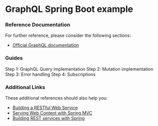 # GraphQL Spring Boot example

### Reference Documentation
For further reference, please consider the following sections:

* [Official GraphQL documentation](https://graphql.org/)

### Guides
Step 1: GraphQL Query implementation
Step 2: Mutation implementation
Step 3: Error handling
Step 4: Subscriptions

### Additional Links
These additional references should also help you:

* [Building a RESTful Web Service](https://spring.io/guides/gs/rest-service/)
* [Serving Web Content with Spring MVC](https://spring.io/guides/gs/serving-web-content/)
* [Building REST services with Spring](https://spring.io/guides/tutorials/bookmarks/)

